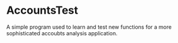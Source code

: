 # AccountsTest
A simple program used to learn and test new functions for a more sophisticated accoubts analysis application.
